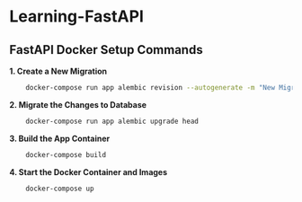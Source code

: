 # **Learning-FastAPI**

## **FastAPI Docker Setup Commands**

**1. Create a New Migration**
```bash
    docker-compose run app alembic revision --autogenerate -m "New Migration"
```

**2. Migrate the Changes to Database**
```bash
    docker-compose run app alembic upgrade head
```

**3. Build the App Container**
```bash
    docker-compose build
```

**4. Start the Docker Container and Images**
```bash
    docker-compose up
```